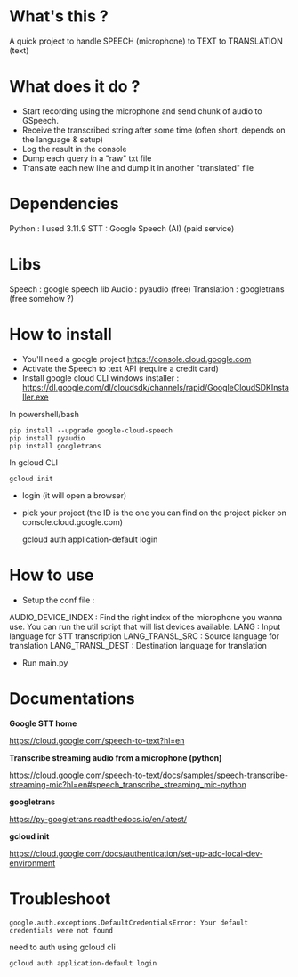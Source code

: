 # What's this ?

A quick project to handle SPEECH (microphone) to TEXT to TRANSLATION (text)

# What does it do ?

- Start recording using the microphone and send chunk of audio to GSpeech.
- Receive the transcribed string after some time (often short, depends on the language & setup)
- Log the result in the console
- Dump each query in a "raw" txt file
- Translate each new line and dump it in another "translated" file

# Dependencies

Python 			: I used 3.11.9
STT 			: Google Speech (AI)	(paid service)

# Libs

Speech					: google speech lib
Audio					: pyaudio				(free)
Translation 			: googletrans 			(free somehow ?)

# How to install

- You'll need a google project https://console.cloud.google.com
- Activate the Speech to text API (require a credit card)
- Install google cloud CLI
	windows installer : https://dl.google.com/dl/cloudsdk/channels/rapid/GoogleCloudSDKInstaller.exe

In powershell/bash

	pip install --upgrade google-cloud-speech
	pip install pyaudio
	pip install googletrans

In gcloud CLI

	gcloud init

- login (it will open a browser)
- pick your project (the ID is the one you can find on the project picker on console.cloud.google.com)

	gcloud auth application-default login

# How to use

- Setup the conf file :

AUDIO_DEVICE_INDEX 	: Find the right index of the microphone you wanna use. You can run the util script that will list devices available.
LANG 				: Input language for STT transcription
LANG_TRANSL_SRC 	: Source language for translation
LANG_TRANSL_DEST 	: Destination language for translation

- Run main.py

# Documentations 

**Google STT home**

https://cloud.google.com/speech-to-text?hl=en

**Transcribe streaming audio from a microphone (python)**

https://cloud.google.com/speech-to-text/docs/samples/speech-transcribe-streaming-mic?hl=en#speech_transcribe_streaming_mic-python

**googletrans**

https://py-googletrans.readthedocs.io/en/latest/

**gcloud init**

https://cloud.google.com/docs/authentication/set-up-adc-local-dev-environment


# Troubleshoot

	google.auth.exceptions.DefaultCredentialsError: Your default credentials were not found

need to auth using gcloud cli

	gcloud auth application-default login
